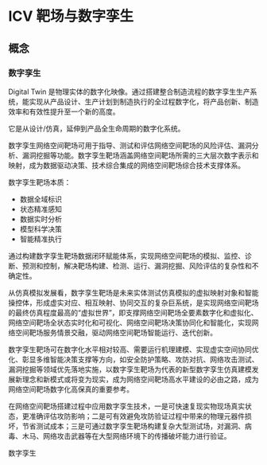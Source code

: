 # ICV 靶场与数字孪生

## 概念

### 数字孪生
Digital Twin 是物理实体的数字化映像。通过搭建整合制造流程的数字孪生生产系统，能实现从产品设计、生产计划到制造执行的全过程数字化，将产品创新、制造效率和有效性提升至一个新的高度。

它是从设计/仿真，延伸到产品全生命周期的数字化系统。

数字孪生网络空间靶场可用于指导、测试和评估网络空间靶场的风险评估、漏洞分析、漏洞挖掘等功能。数字孪生靶场涵盖网络空间靶场所需的三大层次数字表示和映射，成为数据驱动决策、技术综合集成的网络空间靶场综合技术支撑体系。

数字孪生靶场本质：
- 数据全域标识
- 状态精准感知
- 数据实时分析
- 模型科学决策
- 智能精准执行

通过构建数字孪生靶场数据闭环赋能体系，实现网络空间靶场的模拟、监控、诊断、预测和控制，解决靶场构建、检测、运行、漏洞挖掘、风险评估的复杂性和不确定性。

从仿真模拟发展看，数字孪生靶场是未来实体测试仿真模拟的虚拟映射对象和智能操控体，形成虚实对应、相互映射、协同交互的复杂巨系统，是实现网络空间靶场的最终仿真程度最高的“虚拟世界”，即支撑网络空间靶场全要素数字化和虚拟化、网络空间靶场全状态实时化和可视化、网络空间靶场决策协同化和智能化，实现网络空间靶场服务情景交融，驱动网络空间靶场智能运行、迭代创新。

数字孪生靶场可在数字化水平相对较高、需要运行机理建模、实现虚实空间协同优化、彰显多维智能决策支撑等方向，如安全防护策略、攻防对抗、网络攻击测试、漏洞挖掘等领域优先落地实施，以数字孪生靶场为代表的新型数字孪生仿真建模发展新理念和新模式或将变为现实，成为网络空间靶场高水平建设的必由之路，成为网络空间靶场数字化高保真的重要参考。

在网络空间靶场搭建过程中应用数字孪生技术，一是可快速复现实物现场真实状态，更准确评估攻防影响；二是可有效避免攻防验证过程中带来的物理元器件损坏，节省测试成本；三是可通过数字孪生靶场构建复杂大型测试场，对漏洞、病毒、木马、网络攻击武器等在大型网络环境下的传播破坏能力进行验证。

数字孪生